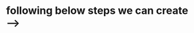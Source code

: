 # following below steps we can create  -->
<!-- 1 vpc
1 internet gateway
2 public subnets 
2 private subnets
1 public route table
1 priavte route table -->

<!-- Steps:
Create vpc
Create an internet gateway
Create a private route table
create a public route table
add route in public route table to internet gateway
Create subnets for public and associate with public route table
Create subnets for private and associate with private route table